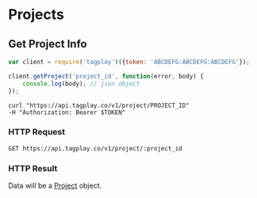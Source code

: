 # Projects


## Get Project Info

```javascript
var client = require('tagplay')({token: 'ABCDEFG:ABCDEFG:ABCDEFG'});

client.getProject('project_id', function(error, body) {
	console.log(body); // json object
});
```

```shell
curl "https://api.tagplay.co/v1/project/PROJECT_ID"
-H "Authorization: Bearer $TOKEN"
```

### HTTP Request

`GET https://api.tagplay.co/v1/project/:project_id`

### HTTP Result

Data will be a [Project](#project) object.
